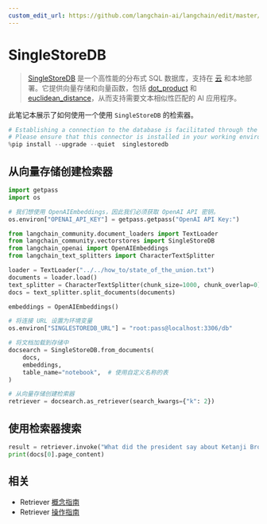 ```yaml
---
custom_edit_url: https://github.com/langchain-ai/langchain/edit/master/docs/docs/integrations/retrievers/singlestoredb.ipynb
---
```


# SingleStoreDB

>[SingleStoreDB](https://singlestore.com/) 是一个高性能的分布式 SQL 数据库，支持在 [云](https://www.singlestore.com/cloud/) 和本地部署。它提供向量存储和向量函数，包括 [dot_product](https://docs.singlestore.com/managed-service/en/reference/sql-reference/vector-functions/dot_product.html) 和 [euclidean_distance](https://docs.singlestore.com/managed-service/en/reference/sql-reference/vector-functions/euclidean_distance.html)，从而支持需要文本相似性匹配的 AI 应用程序。

此笔记本展示了如何使用一个使用 `SingleStoreDB` 的检索器。

```python
# Establishing a connection to the database is facilitated through the singlestoredb Python connector.
# Please ensure that this connector is installed in your working environment.
%pip install --upgrade --quiet  singlestoredb
```

## 从向量存储创建检索器


```python
import getpass
import os

# 我们想使用 OpenAIEmbeddings，因此我们必须获取 OpenAI API 密钥。
os.environ["OPENAI_API_KEY"] = getpass.getpass("OpenAI API Key:")

from langchain_community.document_loaders import TextLoader
from langchain_community.vectorstores import SingleStoreDB
from langchain_openai import OpenAIEmbeddings
from langchain_text_splitters import CharacterTextSplitter

loader = TextLoader("../../how_to/state_of_the_union.txt")
documents = loader.load()
text_splitter = CharacterTextSplitter(chunk_size=1000, chunk_overlap=0)
docs = text_splitter.split_documents(documents)

embeddings = OpenAIEmbeddings()

# 将连接 URL 设置为环境变量
os.environ["SINGLESTOREDB_URL"] = "root:pass@localhost:3306/db"

# 将文档加载到存储中
docsearch = SingleStoreDB.from_documents(
    docs,
    embeddings,
    table_name="notebook",  # 使用自定义名称的表
)

# 从向量存储创建检索器
retriever = docsearch.as_retriever(search_kwargs={"k": 2})
```

## 使用检索器搜索


```python
result = retriever.invoke("What did the president say about Ketanji Brown Jackson")
print(docs[0].page_content)
```

## 相关

- Retriever [概念指南](/docs/concepts/#retrievers)
- Retriever [操作指南](/docs/how_to/#retrievers)